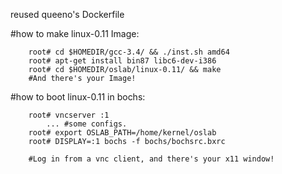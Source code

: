 reused queeno's Dockerfile

#how to make linux-0.11 Image:

		root# cd $HOMEDIR/gcc-3.4/ && ./inst.sh amd64
		root# apt-get install bin87 libc6-dev-i386
		root# cd $HOMEDIR/oslab/linux-0.11/ && make
		#And there's your Image!

#how to boot linux-0.11 in bochs:

		root# vncserver :1
			... #some configs.
		root# export OSLAB_PATH=/home/kernel/oslab
		root# DISPLAY=:1 bochs -f bochs/bochsrc.bxrc
		
		#Log in from a vnc client, and there's your x11 window!
